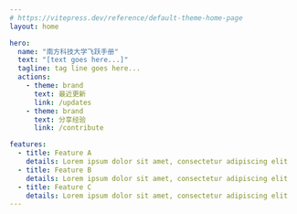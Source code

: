 ```yaml
---
# https://vitepress.dev/reference/default-theme-home-page
layout: home

hero:
  name: "南方科技大学飞跃手册"
  text: "[text goes here...]"
  tagline: tag line goes here...
  actions:
    - theme: brand
      text: 最近更新
      link: /updates
    - theme: brand
      text: 分享经验
      link: /contribute

features:
  - title: Feature A
    details: Lorem ipsum dolor sit amet, consectetur adipiscing elit
  - title: Feature B
    details: Lorem ipsum dolor sit amet, consectetur adipiscing elit
  - title: Feature C
    details: Lorem ipsum dolor sit amet, consectetur adipiscing elit
---
```

